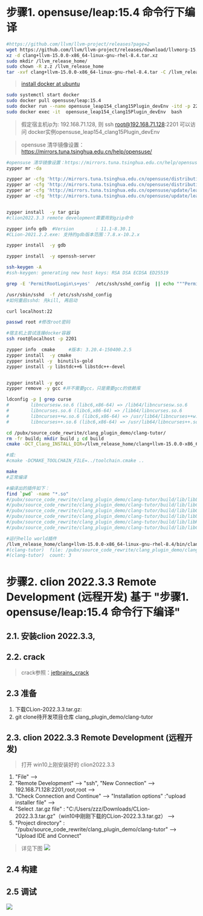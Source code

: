 # 步骤1. opensuse/leap:15.4 命令行下编译

```bash
#https://github.com/llvm/llvm-project/releases?page=2
wget https://github.com/llvm/llvm-project/releases/download/llvmorg-15.0.0/clang+llvm-15.0.0-x86_64-linux-gnu-rhel-8.4.tar.xz
xz -d clang+llvm-15.0.0-x86_64-linux-gnu-rhel-8.4.tar.xz
sudo mkdir /llvm_release_home/
sudo chown -R z.z /llvm_release_home
tar -xvf clang+llvm-15.0.0-x86_64-linux-gnu-rhel-8.4.tar -C /llvm_release_home/

```

> [install docker at ubuntu ](https://docs.docker.com/engine/install/ubuntu/)
```bash
sudo systemctl start docker
sudo docker pull opensuse/leap:15.4
sudo docker run --name opensuse_leap154_clang15Plugin_devEnv -itd -p 2201:22 -v /pubx/:/pubx/ -v /llvm_release_home/:/llvm_release_home/ opensuse/leap:15.4
sudo docker exec -it  opensuse_leap154_clang15Plugin_devEnv  bash
```
> 假定宿主机ip为: 192.168.71.128,  则 ssh root@192.168.71.128:2201 可以访问 docker实例opensuse_leap154_clang15Plugin_devEnv


> opensuse 清华镜像设置：https://mirrors.tuna.tsinghua.edu.cn/help/opensuse/
```bash
#opensuse 清华镜像设置：https://mirrors.tuna.tsinghua.edu.cn/help/opensuse/
zypper mr -da

zypper ar -cfg 'http://mirrors.tuna.tsinghua.edu.cn/opensuse/distribution/leap/$releasever/repo/oss/' mirror-oss
zypper ar -cfg 'http://mirrors.tuna.tsinghua.edu.cn/opensuse/distribution/leap/$releasever/repo/non-oss/' mirror-non-oss
zypper ar -cfg 'http://mirrors.tuna.tsinghua.edu.cn/opensuse/update/leap/$releasever/oss/' mirror-update
zypper ar -cfg 'http://mirrors.tuna.tsinghua.edu.cn/opensuse/update/leap/$releasever/non-oss/' mirror-update-non-oss
```

```bash

zypper install  -y tar gzip
#clion2022.3.3 remote development需要用到gzip命令

zypper info gdb  #Version        : 11.1-8.30.1
#CLion-2021.2.2.exe: 支持的gdb版本范围：7.8.x-10.2.x

zypper install  -y gdb
```

```bash
zypper install  -y openssh-server

ssh-keygen -A
#ssh-keygen: generating new host keys: RSA DSA ECDSA ED25519

grep -E 'PermitRootLogin\s+yes'  /etc/ssh/sshd_config  || echo """PermitRootLogin yes""" >>  /etc/ssh/sshd_config

/usr/sbin/sshd  -f /etc/ssh/sshd_config
#如何重启sshd: 先kill, 再启动

curl localhost:22

passwd root #修改root密码
```

```bash
#宿主机上尝试连接docker容器
ssh root@localhost -p 2201
```

```bash
zypper info  cmake     #版本: 3.20.4-150400.2.5
zypper install  -y cmake
zypper install -y  binutils-gold
zypper install -y libstdc++6 libstdc++-devel
```

```bash

zypper install -y gcc 
zypper remove -y gcc #并不需要gcc，只是需要gcc的依赖库
```

```bash
ldconfig -p | grep curse
#        libncursesw.so.6 (libc6,x86-64) => /lib64/libncursesw.so.6
#        libncurses.so.6 (libc6,x86-64) => /lib64/libncurses.so.6
#        libncurses++w.so.6 (libc6,x86-64) => /usr/lib64/libncurses++w.so.6
#        libncurses++.so.6 (libc6,x86-64) => /usr/lib64/libncurses++.so.6

```


```bash
cd /pubx/source_code_rewrite/clang_plugin_demo/clang-tutor/
rm -fr build; mkdir build ; cd build
cmake -DCT_Clang_INSTALL_DIR=/llvm_release_home/clang+llvm-15.0.0-x86_64-linux-gnu-rhel-8.4/  -DCMAKE_VERBOSE_MAKEFILE:BOOL=ON -DCURSES_LIBRARY=/lib64/libncurses.so.6 -DCURSES_INCLUDE_PATH=/usr/include/   -DCMAKE_EXPORT_COMPILE_COMMANDS=True   -DCMAKE_C_COMPILER=/llvm_release_home/clang+llvm-15.0.0-x86_64-linux-gnu-rhel-8.4/bin/clang -DCMAKE_CXX_COMPILER=/llvm_release_home/clang+llvm-15.0.0-x86_64-linux-gnu-rhel-8.4/bin/clang++    -DLLVM_DIR=/llvm_release_home/clang+llvm-15.0.0-x86_64-linux-gnu-rhel-8.4 ..

#或:
#cmake -DCMAKE_TOOLCHAIN_FILE=../toolchain.cmake ..

make
#正常编译

#编译出的插件如下：
find `pwd` -name "*.so"
#/pubx/source_code_rewrite/clang_plugin_demo/clang-tutor/build/lib/libLACommenter.so
#/pubx/source_code_rewrite/clang_plugin_demo/clang-tutor/build/lib/libCodeStyleChecker.so
#/pubx/source_code_rewrite/clang_plugin_demo/clang-tutor/build/lib/libObfuscator.so
#/pubx/source_code_rewrite/clang_plugin_demo/clang-tutor/build/lib/libUnusedForLoopVar.so
#/pubx/source_code_rewrite/clang_plugin_demo/clang-tutor/build/lib/libHelloWorld.so
#/pubx/source_code_rewrite/clang_plugin_demo/clang-tutor/build/lib/libCodeRefactor.so

#运行hello world插件
/llvm_release_home/clang+llvm-15.0.0-x86_64-linux-gnu-rhel-8.4/bin/clang -cc1 -load /pubx/source_code_rewrite/clang_plugin_demo/clang-tutor/build/lib/libHelloWorld.so -plugin hello-world /pubx/source_code_rewrite/clang_plugin_demo/clang-tutor/test/HelloWorld-basic.cpp
#(clang-tutor)  file: /pubx/source_code_rewrite/clang_plugin_demo/clang-tutor/test/HelloWorld-basic.cpp
#(clang-tutor)  count: 3


```


# 步骤2. clion 2022.3.3 Remote Development (远程开发) 基于  "步骤1. opensuse/leap:15.4 命令行下编译"
## 2.1. 安装clion 2022.3.3, 


## 2.2. crack 
> crack参照：[jetbrains_crack](https://gitcode.net/pubx/jetbrains/jetbrains_crack)

## 2.3 准备
1. 下载CLion-2022.3.3.tar.gz: 
2. git clone待开发项目仓库 clang_plugin_demo/clang-tutor

## 2.3. clion 2022.3.3 Remote Development (远程开发)
> 打开 win10上刚安装好的 clion2022.3.3
1. "File" --> 
2. "Remote Development" --> "ssh", "New Connection" --> 192.168.71.128:2201,root,root --> 
3. "Check Connection and Continue" -->  "Installation options" :"upload installer file"  -->
4. "Select .tar.gz file" : "C:/Users/zzz/Downloads/CLion-2022.3.3.tar.gz"（win10中刚刚下载的CLion-2022.3.3.tar.gz） -->
5. "Project directory" : "/pubx/source_code_rewrite/clang_plugin_demo/clang-tutor" --> "Upload IDE and Connect"

>详见下图
![](https://gitcode.net/pubx/source_code_rewrite/clang_plugin_demo/clang-tutor/-/raw/main/doc/clion2022.3.3-remote-development.png)

## 2.4 构建

## 2.5 调试
![](https://gitcode.net/pubx/source_code_rewrite/clang_plugin_demo/clang-tutor/-/raw/main/doc/debug_helloworld.png)

